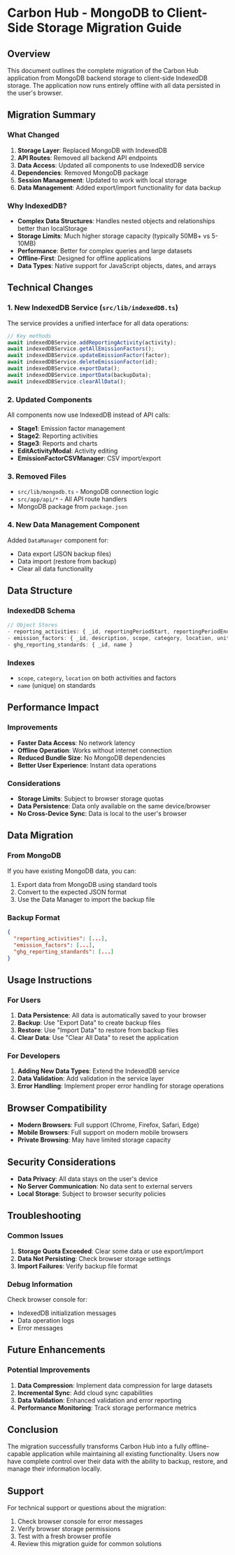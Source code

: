# Carbon Hub - MongoDB to Client-Side Storage Migration Guide

## Overview

This document outlines the complete migration of the Carbon Hub application from MongoDB backend storage to client-side IndexedDB storage. The application now runs entirely offline with all data persisted in the user's browser.

## Migration Summary

### What Changed

1. **Storage Layer**: Replaced MongoDB with IndexedDB
2. **API Routes**: Removed all backend API endpoints
3. **Data Access**: Updated all components to use IndexedDB service
4. **Dependencies**: Removed MongoDB package
5. **Session Management**: Updated to work with local storage
6. **Data Management**: Added export/import functionality for data backup

### Why IndexedDB?

- **Complex Data Structures**: Handles nested objects and relationships better than localStorage
- **Storage Limits**: Much higher storage capacity (typically 50MB+ vs 5-10MB)
- **Performance**: Better for complex queries and large datasets
- **Offline-First**: Designed for offline applications
- **Data Types**: Native support for JavaScript objects, dates, and arrays

## Technical Changes

### 1. New IndexedDB Service (`src/lib/indexedDB.ts`)

The service provides a unified interface for all data operations:

```typescript
// Key methods
await indexedDBService.addReportingActivity(activity);
await indexedDBService.getAllEmissionFactors();
await indexedDBService.updateEmissionFactor(factor);
await indexedDBService.deleteEmissionFactor(id);
await indexedDBService.exportData();
await indexedDBService.importData(backupData);
await indexedDBService.clearAllData();
```

### 2. Updated Components

All components now use IndexedDB instead of API calls:

- **Stage1**: Emission factor management
- **Stage2**: Reporting activities
- **Stage3**: Reports and charts
- **EditActivityModal**: Activity editing
- **EmissionFactorCSVManager**: CSV import/export

### 3. Removed Files

- `src/lib/mongodb.ts` - MongoDB connection logic
- `src/app/api/*` - All API route handlers
- MongoDB package from `package.json`

### 4. New Data Management Component

Added `DataManager` component for:

- Data export (JSON backup files)
- Data import (restore from backup)
- Clear all data functionality

## Data Structure

### IndexedDB Schema

```typescript
// Object Stores
- reporting_activities: { _id, reportingPeriodStart, reportingPeriodEnd, scope, category, activityName, location, quantity, emissionFactorId, remarks, calculatedEmissions }
- emission_factors: { _id, description, scope, category, location, unit, dataSource, methodType, co2ePerUnit, emissionFactorUnit, ghgReportingStandard, sourceOrDisclosureRequirement }
- ghg_reporting_standards: { _id, name }
```

### Indexes

- `scope`, `category`, `location` on both activities and factors
- `name` (unique) on standards

## Performance Impact

### Improvements

- **Faster Data Access**: No network latency
- **Offline Operation**: Works without internet connection
- **Reduced Bundle Size**: No MongoDB dependencies
- **Better User Experience**: Instant data operations

### Considerations

- **Storage Limits**: Subject to browser storage quotas
- **Data Persistence**: Data only available on the same device/browser
- **No Cross-Device Sync**: Data is local to the user's browser

## Data Migration

### From MongoDB

If you have existing MongoDB data, you can:

1. Export data from MongoDB using standard tools
2. Convert to the expected JSON format
3. Use the Data Manager to import the backup file

### Backup Format

```json
{
  "reporting_activities": [...],
  "emission_factors": [...],
  "ghg_reporting_standards": [...]
}
```

## Usage Instructions

### For Users

1. **Data Persistence**: All data is automatically saved to your browser
2. **Backup**: Use "Export Data" to create backup files
3. **Restore**: Use "Import Data" to restore from backup files
4. **Clear Data**: Use "Clear All Data" to reset the application

### For Developers

1. **Adding New Data Types**: Extend the IndexedDB service
2. **Data Validation**: Add validation in the service layer
3. **Error Handling**: Implement proper error handling for storage operations

## Browser Compatibility

- **Modern Browsers**: Full support (Chrome, Firefox, Safari, Edge)
- **Mobile Browsers**: Full support on modern mobile browsers
- **Private Browsing**: May have limited storage capacity

## Security Considerations

- **Data Privacy**: All data stays on the user's device
- **No Server Communication**: No data sent to external servers
- **Local Storage**: Subject to browser security policies

## Troubleshooting

### Common Issues

1. **Storage Quota Exceeded**: Clear some data or use export/import
2. **Data Not Persisting**: Check browser storage settings
3. **Import Failures**: Verify backup file format

### Debug Information

Check browser console for:

- IndexedDB initialization messages
- Data operation logs
- Error messages

## Future Enhancements

### Potential Improvements

1. **Data Compression**: Implement data compression for large datasets
2. **Incremental Sync**: Add cloud sync capabilities
3. **Data Validation**: Enhanced validation and error reporting
4. **Performance Monitoring**: Track storage performance metrics

## Conclusion

The migration successfully transforms Carbon Hub into a fully offline-capable application while maintaining all existing functionality. Users now have complete control over their data with the ability to backup, restore, and manage their information locally.

## Support

For technical support or questions about the migration:

1. Check browser console for error messages
2. Verify browser storage permissions
3. Test with a fresh browser profile
4. Review this migration guide for common solutions
